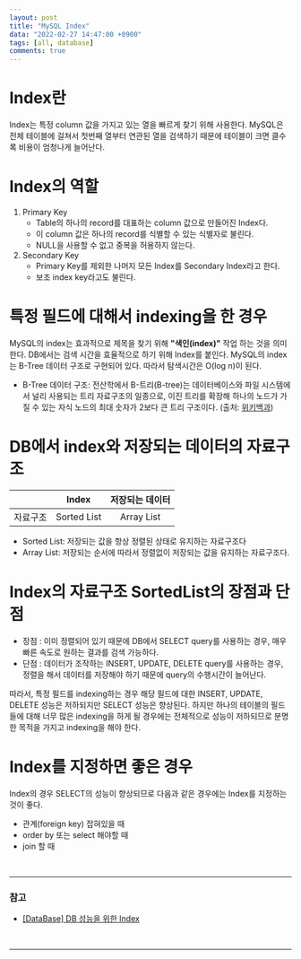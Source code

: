 ```yaml
---
layout: post
title: "MySQL Index"
data: "2022-02-27 14:47:00 +0900"
tags: [all, database]
comments: true
---
```


# Index란

Index는 특정 column 값을 가지고 있는 열을 빠르게 찾기 위해 사용한다. MySQL은 전체 테이블에 걸쳐서 첫번째 열부터 연관된 열을 검색하기 때문에 테이블이 크면 클수록 비용이 엄청나게 늘어난다.

# Index의 역할

1. Primary Key
   - Table의 하나의 record를 대표하는 column 값으로 만들어진 Index다.
   - 이 column 값은 하나의 record를 식별할 수 있는 식별자로 불린다.
   - NULL을 사용할 수 없고 중복을 허용하지 않는다.
2. Secondary Key
   - Primary Key를 제외한 나머지 모든 Index를 Secondary Index라고 한다.
   - 보조 index key라고도 불린다.

# 특정 필드에 대해서 indexing을 한 경우

MySQL의 index는 효과적으로 제목을 찾기 위해 **"색인(index)"** 작업 하는 것을 의미한다. DB에서는 검색 시간을 효율적으로 하기 위해 Index를 붙인다. MySQL의 index는 B-Tree 데이터 구조로 구현되어 있다. 따라서 탐색시간은 O(log n)이 된다.

- B-Tree 데이터 구조: 전산학에서 B-트리(B-tree)는 데이터베이스와 파일 시스템에서 널리 사용되는 트리 자료구조의 일종으로, 이진 트리를 확장해 하나의 노드가 가질 수 있는 자식 노드의 최대 숫자가 2보다 큰 트리 구조이다. (출처: [위키백과](<https://ko.wikipedia.org/wiki/B_%ED%8A%B8%EB%A6%AC#:~:text=%EC%A0%84%EC%82%B0%ED%95%99%EC%97%90%EC%84%9C%20B%2D%ED%8A%B8%EB%A6%AC(B,%EB%B3%B4%EB%8B%A4%20%ED%81%B0%20%ED%8A%B8%EB%A6%AC%20%EA%B5%AC%EC%A1%B0%EC%9D%B4%EB%8B%A4.)>))

# DB에서 index와 저장되는 데이터의 자료구조

|          |    Index    | 저장되는 데이터 |
| :------: | :---------: | :-------------: |
| 자료구조 | Sorted List |   Array List    |

- Sorted List: 저장되는 값을 항상 정렬된 상태로 유지하는 자료구조다
- Array List: 저장되는 순서에 따라서 정렬없이 저장되는 값을 유지하는 자료구조다.

# Index의 자료구조 SortedList의 장점과 단점

- 장점 : 이미 정렬되어 있기 때문에 DB에서 SELECT query를 사용하는 경우, 매우 빠른 속도로 원하는 결과를 검색 가능하다.
- 단점 : 데이터가 조작하는 INSERT, UPDATE, DELETE query를 사용하는 경우, 정렬을 해서 데이터를 저장해야 하기 때문에 query의 수행시간이 늘어난다.

따라서, 특정 필드를 indexing하는 경우 해당 필드에 대한 INSERT, UPDATE, DELETE 성능은 저하되지만 SELECT 성능은 향상된다. 하지만 하나의 테이블의 필드들에 대해 너무 많은 indexing을 하게 될 경우에는 전체적으로 성능이 저하되므로 분명한 목적을 가지고 indexing을 해야 한다.
<br>

# Index를 지정하면 좋은 경우

Index의 경우 SELECT의 성능이 향상되므로 다음과 같은 경우에는 Index를 지정하는 것이 좋다.

- 관계(foreign key) 잡혀있을 때
- order by 또는 select 해야할 때
- join 할 때

<br>

---

### 참고

- <a href="https://brunch.co.kr/@skeks463/25#:~:text=%EC%A6%89%20%EC%83%89%EC%9D%B8(Index)%20%EA%B8%B0%EB%8A%A5%EC%9D%80,%EB%8F%84%EA%B5%AC%EB%A1%9C%20%EB%A7%8E%EC%9D%B4%20%EC%82%AC%EC%9A%A9%EB%90%9C%EB%8B%A4" target="_blank">[DataBase] DB 성능을 위한 Index</a>

<br>

---
